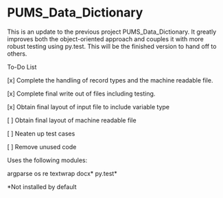 # PUMS_Data_Dictionary

This is an update to the previous project PUMS_Data_Dictionary. It
greatly improves both the object-oriented approach and couples it with
more robust testing using py.test. This will be the finished version
to hand off to others.

To-Do List

[x] Complete the handling of record types and the machine readable file.

[x] Complete final write out of files including testing.

[x] Obtain final layout of input file to include variable type

[ ] Obtain final layout of machine readable file

[ ] Neaten up test cases

[ ] Remove unused code

Uses the following modules:

argparse
os
re
textwrap
docx*
py.test*

*Not installed by default